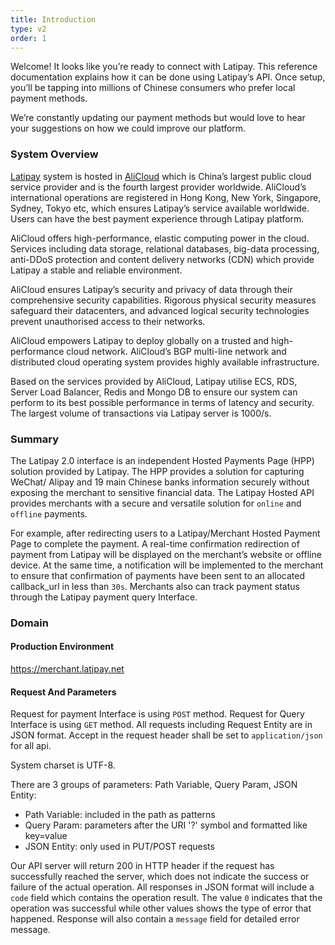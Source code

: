 ```yaml
---
title: Introduction
type: v2
order: 1
---
```


Welcome! It looks like you’re ready to connect with Latipay. This reference documentation explains how it can be done using Latipay’s API. Once setup, you’ll be tapping into millions of Chinese consumers who prefer local payment methods.

We’re constantly updating our payment methods but would love to hear your suggestions on how we could improve our platform.

### System Overview

<a href="https://www.latipay.net">Latipay</a> system is hosted in <a href="https://www.alibabacloud.com">AliCloud</a> which is China’s largest public cloud service provider and is the fourth largest provider worldwide. AliCloud’s international operations are registered in Hong Kong, New York, Singapore, Sydney, Tokyo etc, which ensures Latipay’s service available worldwide. Users can have the best payment experience through Latipay platform.

AliCloud offers high-performance, elastic computing power in the cloud. Services including data storage, relational databases, big-data processing, anti-DDoS protection and content delivery networks (CDN) which provide Latipay a stable and reliable environment.

AliCloud ensures Latipay’s security and privacy of data through their comprehensive security capabilities. Rigorous physical security measures safeguard their datacenters, and advanced logical security technologies prevent unauthorised access to their networks.

AliCloud empowers Latipay to deploy globally on a trusted and high-performance cloud network. AliCloud’s BGP multi-line network and distributed cloud operating system provides highly available infrastructure.

Based on the services provided by AliCloud, Latipay utilise ECS, RDS, Server Load Balancer, Redis and Mongo DB to ensure our system can perform to its best possible performance in terms of latency and security. The largest volume of transactions via Latipay server is 1000/s.

### Summary

The Latipay 2.0 interface is an independent Hosted Payments Page (HPP) solution provided by Latipay. The HPP provides a solution for capturing WeChat/ Alipay and 19 main Chinese banks information securely without exposing the merchant to sensitive financial data. The Latipay Hosted API provides merchants with a secure and versatile solution for `online` and `offline` payments.

For example, after redirecting users to a Latipay/Merchant Hosted Payment Page to complete the payment. A real-time confirmation redirection of payment from Latipay will be displayed on the merchant’s website or offline device. At the same time, a notification will be implemented to the merchant to ensure that confirmation of payments have been sent to an allocated callback_url in less than `30s`. Merchants also can track payment status through the Latipay payment query Interface.

### Domain

#### Production Environment
https://merchant.latipay.net

#### Request And Parameters
Request for payment Interface is using `POST` method. Request for Query Interface is using `GET` method. All requests including Request Entity are in JSON format. Accept in the request header shall be set to `application/json` for all api. 

System charset is UTF-8.

There are 3 groups of parameters: Path Variable, Query Param, JSON Entity:

* Path Variable: included in the path as patterns
* Query Param: parameters after the URI '?' symbol and formatted like key=value
* JSON Entity: only used in PUT/POST requests

Our API server will return 200 in HTTP header if the request has successfully reached the server, which does not indicate the success or failure of the actual operation. All responses in JSON format will include a `code` field which contains the operation result. The value `0` indicates that the operation was successful while other values shows the type of error that happened. Response will also contain a `message` field for detailed error message.
